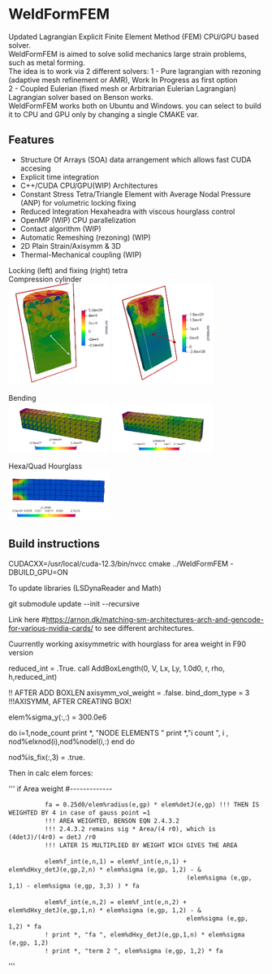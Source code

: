 # WeldFormFEM
Updated Lagrangian Explicit Finite Element Method (FEM) CPU/GPU based solver. \
WeldFormFEM is aimed to solve solid mechanics large strain problems, such as metal forming. \
The idea is to work via 2 different solvers:
1 - Pure lagrangian with rezoning (adaptive mesh refinement or AMR), Work In Progress as first option \
2 - Coupled Eulerian (fixed mesh or Arbitrarian Eulerian Lagrangian) Lagrangian solver based on Benson works. \
WeldFormFEM works both on Ubuntu and Windows.
you can select to build it to CPU and GPU only by changing a single CMAKE var.

## Features
- Structure Of Arrays (SOA) data arrangement which allows fast CUDA accesing
- Explicit time integration
- C++/CUDA CPU/GPU(WIP) Architectures
- Constant Stress Tetra/Triangle Element with Average Nodal Pressure (ANP) for volumetric locking fixing
- Reduced Integration Hexaheadra with viscous hourglass control
- OpenMP (WIP) CPU  parallelization
- Contact algorithm (WIP)
- Automatic Remeshing (rezoning) (WIP)
- 2D Plain Strain/Axisymm & 3D
- Thermal-Mechanical coupling (WIP)

Locking (left) and fixing (right) tetra \
Compression cylinder \
<img src="https://github.com/luchete80/WeldFormFEM/blob/master/20250117_2.png" width="200" height="200">
<img src="https://github.com/luchete80/WeldFormFEM/blob/master/20250117_1.png" width="200" height="200">

Bending \
<img src="https://github.com/luchete80/WeldFormFEM/blob/master/20250117_4.png" width="200" height="100">
<img src="https://github.com/luchete80/WeldFormFEM/blob/master/20250117_3.png" width="200" height="100">

Hexa/Quad Hourglass \
<img src="https://github.com/luchete80/WeldFormFEM/blob/master/20240610_2.png" width="200" height="100">

## Build instructions

CUDACXX=/usr/local/cuda-12.3/bin/nvcc cmake ../WeldFormFEM -DBUILD_GPU=ON

To update libraries (LSDynaReader and Math)

git submodule update --init --recursive



Link here #https://arnon.dk/matching-sm-architectures-arch-and-gencode-for-various-nvidia-cards/ to see different architectures. 


Cuurrently working axisymmetric with hourglass for area weight in F90 version

  reduced_int = .True.
  call AddBoxLength(0, V, Lx, Ly, 1.0d0, r, rho, h,reduced_int)

  !! AFTER ADD BOXLEN
  axisymm_vol_weight = .false.
  bind_dom_type = 3 !!!AXISYMM, AFTER CREATING BOX!

  
  elem%sigma_y(:,:) = 300.0e6
  
  do i=1,node_count
  print *, "NODE ELEMENTS "
    print *,"i count ", i , nod%elxnod(i),nod%nodel(i,:)
  end do

  nod%is_fix(:,3) = .true.
 
 
Then in calc elem forces:

'''
if Area weight
#-------------

              fa = 0.25d0/elem%radius(e,gp) * elem%detJ(e,gp) !!! THEN IS WEIGHTED BY 4 in case of gauss point =1
              !!! AREA WEIGHTED, BENSON EQN 2.4.3.2
              !!! 2.4.3.2 remains sig * Area/(4 r0), which is (4detJ)/(4r0) = detJ /r0
              !!! LATER IS MULTIPLIED BY WEIGHT WICH GIVES THE AREA

              elem%f_int(e,n,1) = elem%f_int(e,n,1) + elem%dHxy_detJ(e,gp,2,n) * elem%sigma (e,gp, 1,2) - &
                                                     (elem%sigma (e,gp, 1,1) - elem%sigma (e,gp, 3,3) ) * fa
                                                     
              elem%f_int(e,n,2) = elem%f_int(e,n,2) + elem%dHxy_detJ(e,gp,1,n) * elem%sigma (e,gp, 1,2) - &
                                                     elem%sigma (e,gp, 1,2) * fa          
              ! print *, "fa ", elem%dHxy_detJ(e,gp,1,n) * elem%sigma (e,gp, 1,2)
              ! print *, "term 2 ", elem%sigma (e,gp, 1,2) * fa    
              
'''

